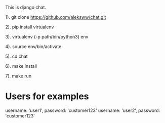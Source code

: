 This is django chat.


1). git clone https://github.com/aleksww/chat.git

2). pip install virtualenv

3). virtualenv (-p path/bin/python3) env

4). source env/bin/activate

5). cd chat

6). make install

7). make run


# Users for examples
username: 'user1', password: 'customer123'
username: 'user2', password: 'customer123'

